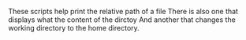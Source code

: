 These scripts help print the relative path of a file
There is also one that displays what the content of the dirctoy
And another that changes the working directory to the home directory.
